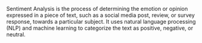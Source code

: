 Sentiment Analysis is the process of determining the emotion or opinion expressed in a piece of text, such as a social media post, review, or survey response, towards a particular subject. It uses natural language processing (NLP) and machine learning to categorize the text as positive, negative, or neutral.
